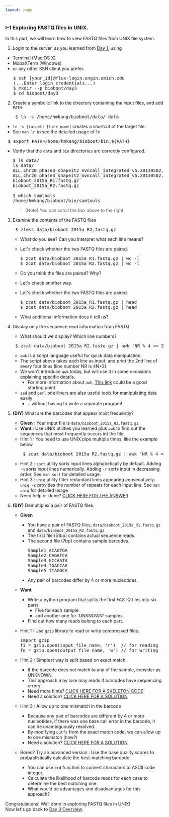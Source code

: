 ```yaml
---
layout: page
---
```


### I-1 Exploring FASTQ files in UNIX.

In this part, we will learn how to view FASTQ files from UNIX file system.

1. Login to the server, as you learned from [Day 1](../day1), using
  - Terminal (Mac OS X)
  - MobaXTerm (Windows)
  - or any other SSH client you prefer.
  
   <pre>
   $ ssh [your_id]@flux-login.engin.umich.edu
   (...Enter login credentials...)
   $ mkdir --p bioboot/day3
   $ cd bioboot/day3 </pre>
   
2. Create a symbolic link to the directory containing the input files, and add `PATH`

   <pre> $ ln -s /home/hmkang/bioboot/data/ data </pre>
  - `ln -s [target] [link_name]` creates a *shortcut* of the target file.
  - See `man ln` to see the detailed usage of `ln` 

   <pre> $ export PATH=/home/hmkang/bioboot/bin:${PATH} </pre>
  - Verify that the `data` and `bin` directories are correctly configured.
    <pre>
    $ ls data/
    ls data/
    ALL.chr20.phase3_shapeit2_mvncall_integrated_v5.20130502.genotypes.annotation.vcf.gz      gencode.v19.annotation.gtf.gz                            hs37d5.fa.fai
    ALL.chr20.phase3_shapeit2_mvncall_integrated_v5.20130502.genotypes.annotation.vcf.gz.tbi  HG00096.chrom20.ILLUMINA.bwa.GBR.exome.20120522.bam      ucsc.hg19.fasta
    bioboot_2015a_R1.fastq.gz                                                                 HG00096.chrom20.ILLUMINA.bwa.GBR.exome.20120522.bam.bai  ucsc.hg19.fasta.fai
    bioboot_2015a_R2.fastq.gz                                                                 hs37d5.fa
    
    $ which samtools
    /home/hmkang/bioboot/bin/samtools </pre>
    > (Note) You can scroll the box above to the right
  
3. Examine the contents of the FASTQ files

   <pre> $ zless data/bioboot_2015a_R2.fastq.gz </pre>
   - What do you see? Can you interpret what each line means?
   
   - Let's check whether the two FASTQ files are paired.
     <pre>
     $ zcat data/bioboot_2015a_R1.fastq.gz | wc -l
     $ zcat data/bioboot_2015a_R2.fastq.gz | wc -l </pre>
   - Do you think the files are paired? Why?
   - Let's check another way.
   - Let's check whether the two FASTQ files are paired.
     <pre>
     $ zcat data/bioboot_2015a_R1.fastq.gz | head
     $ zcat data/bioboot_2015a_R2.fastq.gz | head </pre>
   - What additional information does it tell us?
   
4. Display only the sequence read information from FASTQ
   - What should we display? Which line numbers?
   
   <pre> $ zcat data/bioboot_2015a_R2.fastq.gz | awk 'NR % 4 == 2 {print;}' | less </pre>
 

   - `awk` is a script language useful for quick data manipulation.
   - The script above takes each line as input, and print the 2nd line of every four lines (line number NR is 4N+2).
   - We won't introduce `awk` today, but will use it in some occasions explaining specific details.
     - For more information about `awk`, [This link](http://www.linuxfocus.org/English/September1999/article103.html) could be a good starting point.
   - `sed` and `perl` one-liners are also useful tools for manipulating data easily
     - ...without having to write a separate program!

5. **(DIY)** What are the barcodes that appear most frequently?
   - **Given** : Your input file is `data/bioboot_2015a_R2.fastq.gz`
   - **Want** : Use UNIX utilities you learned plus `awk` to find out the sequences that most frequently occurs int the file.
   - Hint 1 : You need to use UNIX pipe multiple times, like the example below
     <pre> $ zcat data/bioboot_2015a_R2.fastq.gz | awk 'NR % 4 == 2 {print;}' | *** DO SOMETHING HERE *** | less </pre>
   - Hint 2 : `sort` utility sorts input lines alphabetically by default. Adding `-n` sorts input lines numerically. Adding `-r` sorts input in decreasing order. See `man sort` for detailed usage.
   - Hint 3 : `uniq` utility filter redundant lines appearing consecutively. `uniq -c` provides the number of repeats for each input line. See `man uniq` for detailed usage
   - Need help or done? [CLICK HERE FOR THE ANSWER](../class-material/day3-answers.html#what-are-the-barcodes-that-appear-most-frequently)

6. **(DIY)** Demultiplex a pair of FASTQ files.
   - **Given**
     - You have a pair of FASTQ files, `data/bioboot_2015a_R1.fastq.gz` and `data/bioboot_2015a_R2.fastq.gz`
     - The first file (51bp) contains actual sequence reads.
     - The second file (7bp) contains sample barcodes.
       <pre>
       Sample1 ACAGTGA
       Sample2 CAGATCA
       Sample3 GCCAATA
       Sample4 TGACCAA
       Sample5 TTAGGCA</pre>
     - Any pair of barcodes differ by 4 or more nucleotides.
   - **Want**
     - Write a python program that splits the first FASTQ files into six parts.
       - Five for each sample
       - and another one for 'UNKNOWN' samples.
     - Find out how many reads belong to each part.
   - Hint 1 : Use `gzip` library to read or write compressed files.
   
     <pre>
     import gzip
     fi = gzip.open(input_file_name, 'r')  // for reading
     fo = gzip.open(output_file_name, 'w') // for writing </pre>
   - Hint 2 : Simplest way is split based on exact match.
     - If the barcode does not match to any of the sample, consider as UNKNOWN.
     - This approach may lose may reads if barcodes have sequencing errors.
     - Need more hints? [CLICK HERE FOR A SKELETON CODE](../class-material/day3-answers.html#a-skeleton-code-for-fastq-demultiplexing)
     - Need a solution? [CLICK HERE FOR A SOLUTION](../class-material/day3-answers.html#b-answer-for-fastq-demultiplexing---exact-match)
   - Hint 3 : Allow up to one mismatch in the barcode
     - Because any pair of barcodes are different by 4 or more nucleotides, if there was one base call error in the barcode, it can be unambiguously resolved.
     - By modifying `outfs` from the exact match code, we can allow up to one mismatch (how?)
     - Need a solution? [CLICK HERE FOR A SOLUTION](../class-material/day3-answers.html#c-answer-for-fastq-demultiplexing---allowing-one-mismatch)
   - Bored? Try an advanced version : Use the base quality scores to probablistically calculate the best-matching barcode.
     - You can use `ord` function to convert characters to ASCII code integer.
     - Calculate the likelihood of barcode reads for each case to determine the best matching one.
     - What would be advantages and disadvantages for this approach?
 
Congratulations! Well done in exploring FASTQ files in UNIX!
<br>
Now let's go back to [Day 3 Overview](../day3).